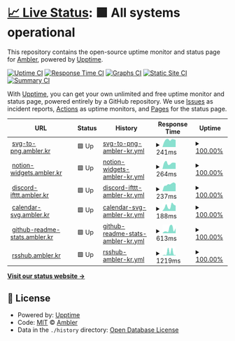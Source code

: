 # [📈 Live Status](https://apps.status.ambler.kr): <!--live status--> **🟩 All systems operational**

This repository contains the open-source uptime monitor and status page for [Ambler](https://ambler.kr), powered by [Upptime](https://github.com/upptime/upptime).

[![Uptime CI](https://github.com/amblerkr/apps.status/workflows/Uptime%20CI/badge.svg)](https://github.com/amblerkr/apps.status/actions?query=workflow%3A%22Uptime+CI%22)
[![Response Time CI](https://github.com/amblerkr/apps.status/workflows/Response%20Time%20CI/badge.svg)](https://github.com/amblerkr/apps.status/actions?query=workflow%3A%22Response+Time+CI%22)
[![Graphs CI](https://github.com/amblerkr/apps.status/workflows/Graphs%20CI/badge.svg)](https://github.com/amblerkr/apps.status/actions?query=workflow%3A%22Graphs+CI%22)
[![Static Site CI](https://github.com/amblerkr/apps.status/workflows/Static%20Site%20CI/badge.svg)](https://github.com/amblerkr/apps.status/actions?query=workflow%3A%22Static+Site+CI%22)
[![Summary CI](https://github.com/amblerkr/apps.status/workflows/Summary%20CI/badge.svg)](https://github.com/amblerkr/apps.status/actions?query=workflow%3A%22Summary+CI%22)

With [Upptime](https://upptime.js.org), you can get your own unlimited and free uptime monitor and status page, powered entirely by a GitHub repository. We use [Issues](https://github.com/amblerkr/apps.status/issues) as incident reports, [Actions](https://github.com/amblerkr/apps.status/actions) as uptime monitors, and [Pages](https://apps.status.ambler.kr) for the status page.

<!--start: status pages-->
<!-- This summary is generated by Upptime (https://github.com/upptime/upptime) -->
<!-- Do not edit this manually, your changes will be overwritten -->
<!-- prettier-ignore -->
| URL | Status | History | Response Time | Uptime |
| --- | ------ | ------- | ------------- | ------ |
| <img alt="" src="https://icons.duckduckgo.com/ip3/svg-to-png.ambler.kr.ico" height="13"> [svg-to-png.ambler.kr](https://svg-to-png.ambler.kr/) | 🟩 Up | [svg-to-png-ambler-kr.yml](https://github.com/amblerkr/apps.status/commits/HEAD/history/svg-to-png-ambler-kr.yml) | <details><summary><img alt="Response time graph" src="./graphs/svg-to-png-ambler-kr/response-time-week.png" height="20"> 241ms</summary><br><a href="https://apps.status.ambler.kr/history/svg-to-png-ambler-kr"><img alt="Response time 274" src="https://img.shields.io/endpoint?url=https%3A%2F%2Fraw.githubusercontent.com%2Famblerkr%2Fapps.status%2FHEAD%2Fapi%2Fsvg-to-png-ambler-kr%2Fresponse-time.json"></a><br><a href="https://apps.status.ambler.kr/history/svg-to-png-ambler-kr"><img alt="24-hour response time 239" src="https://img.shields.io/endpoint?url=https%3A%2F%2Fraw.githubusercontent.com%2Famblerkr%2Fapps.status%2FHEAD%2Fapi%2Fsvg-to-png-ambler-kr%2Fresponse-time-day.json"></a><br><a href="https://apps.status.ambler.kr/history/svg-to-png-ambler-kr"><img alt="7-day response time 241" src="https://img.shields.io/endpoint?url=https%3A%2F%2Fraw.githubusercontent.com%2Famblerkr%2Fapps.status%2FHEAD%2Fapi%2Fsvg-to-png-ambler-kr%2Fresponse-time-week.json"></a><br><a href="https://apps.status.ambler.kr/history/svg-to-png-ambler-kr"><img alt="30-day response time 241" src="https://img.shields.io/endpoint?url=https%3A%2F%2Fraw.githubusercontent.com%2Famblerkr%2Fapps.status%2FHEAD%2Fapi%2Fsvg-to-png-ambler-kr%2Fresponse-time-month.json"></a><br><a href="https://apps.status.ambler.kr/history/svg-to-png-ambler-kr"><img alt="1-year response time 278" src="https://img.shields.io/endpoint?url=https%3A%2F%2Fraw.githubusercontent.com%2Famblerkr%2Fapps.status%2FHEAD%2Fapi%2Fsvg-to-png-ambler-kr%2Fresponse-time-year.json"></a></details> | <details><summary><a href="https://apps.status.ambler.kr/history/svg-to-png-ambler-kr">100.00%</a></summary><a href="https://apps.status.ambler.kr/history/svg-to-png-ambler-kr"><img alt="All-time uptime 100.00%" src="https://img.shields.io/endpoint?url=https%3A%2F%2Fraw.githubusercontent.com%2Famblerkr%2Fapps.status%2FHEAD%2Fapi%2Fsvg-to-png-ambler-kr%2Fuptime.json"></a><br><a href="https://apps.status.ambler.kr/history/svg-to-png-ambler-kr"><img alt="24-hour uptime 100.00%" src="https://img.shields.io/endpoint?url=https%3A%2F%2Fraw.githubusercontent.com%2Famblerkr%2Fapps.status%2FHEAD%2Fapi%2Fsvg-to-png-ambler-kr%2Fuptime-day.json"></a><br><a href="https://apps.status.ambler.kr/history/svg-to-png-ambler-kr"><img alt="7-day uptime 100.00%" src="https://img.shields.io/endpoint?url=https%3A%2F%2Fraw.githubusercontent.com%2Famblerkr%2Fapps.status%2FHEAD%2Fapi%2Fsvg-to-png-ambler-kr%2Fuptime-week.json"></a><br><a href="https://apps.status.ambler.kr/history/svg-to-png-ambler-kr"><img alt="30-day uptime 100.00%" src="https://img.shields.io/endpoint?url=https%3A%2F%2Fraw.githubusercontent.com%2Famblerkr%2Fapps.status%2FHEAD%2Fapi%2Fsvg-to-png-ambler-kr%2Fuptime-month.json"></a><br><a href="https://apps.status.ambler.kr/history/svg-to-png-ambler-kr"><img alt="1-year uptime 100.00%" src="https://img.shields.io/endpoint?url=https%3A%2F%2Fraw.githubusercontent.com%2Famblerkr%2Fapps.status%2FHEAD%2Fapi%2Fsvg-to-png-ambler-kr%2Fuptime-year.json"></a></details>
| <img alt="" src="https://icons.duckduckgo.com/ip3/notion-widgets.ambler.kr.ico" height="13"> [notion-widgets.ambler.kr](https://notion-widgets.ambler.kr/) | 🟩 Up | [notion-widgets-ambler-kr.yml](https://github.com/amblerkr/apps.status/commits/HEAD/history/notion-widgets-ambler-kr.yml) | <details><summary><img alt="Response time graph" src="./graphs/notion-widgets-ambler-kr/response-time-week.png" height="20"> 264ms</summary><br><a href="https://apps.status.ambler.kr/history/notion-widgets-ambler-kr"><img alt="Response time 245" src="https://img.shields.io/endpoint?url=https%3A%2F%2Fraw.githubusercontent.com%2Famblerkr%2Fapps.status%2FHEAD%2Fapi%2Fnotion-widgets-ambler-kr%2Fresponse-time.json"></a><br><a href="https://apps.status.ambler.kr/history/notion-widgets-ambler-kr"><img alt="24-hour response time 266" src="https://img.shields.io/endpoint?url=https%3A%2F%2Fraw.githubusercontent.com%2Famblerkr%2Fapps.status%2FHEAD%2Fapi%2Fnotion-widgets-ambler-kr%2Fresponse-time-day.json"></a><br><a href="https://apps.status.ambler.kr/history/notion-widgets-ambler-kr"><img alt="7-day response time 264" src="https://img.shields.io/endpoint?url=https%3A%2F%2Fraw.githubusercontent.com%2Famblerkr%2Fapps.status%2FHEAD%2Fapi%2Fnotion-widgets-ambler-kr%2Fresponse-time-week.json"></a><br><a href="https://apps.status.ambler.kr/history/notion-widgets-ambler-kr"><img alt="30-day response time 245" src="https://img.shields.io/endpoint?url=https%3A%2F%2Fraw.githubusercontent.com%2Famblerkr%2Fapps.status%2FHEAD%2Fapi%2Fnotion-widgets-ambler-kr%2Fresponse-time-month.json"></a><br><a href="https://apps.status.ambler.kr/history/notion-widgets-ambler-kr"><img alt="1-year response time 245" src="https://img.shields.io/endpoint?url=https%3A%2F%2Fraw.githubusercontent.com%2Famblerkr%2Fapps.status%2FHEAD%2Fapi%2Fnotion-widgets-ambler-kr%2Fresponse-time-year.json"></a></details> | <details><summary><a href="https://apps.status.ambler.kr/history/notion-widgets-ambler-kr">100.00%</a></summary><a href="https://apps.status.ambler.kr/history/notion-widgets-ambler-kr"><img alt="All-time uptime 100.00%" src="https://img.shields.io/endpoint?url=https%3A%2F%2Fraw.githubusercontent.com%2Famblerkr%2Fapps.status%2FHEAD%2Fapi%2Fnotion-widgets-ambler-kr%2Fuptime.json"></a><br><a href="https://apps.status.ambler.kr/history/notion-widgets-ambler-kr"><img alt="24-hour uptime 100.00%" src="https://img.shields.io/endpoint?url=https%3A%2F%2Fraw.githubusercontent.com%2Famblerkr%2Fapps.status%2FHEAD%2Fapi%2Fnotion-widgets-ambler-kr%2Fuptime-day.json"></a><br><a href="https://apps.status.ambler.kr/history/notion-widgets-ambler-kr"><img alt="7-day uptime 100.00%" src="https://img.shields.io/endpoint?url=https%3A%2F%2Fraw.githubusercontent.com%2Famblerkr%2Fapps.status%2FHEAD%2Fapi%2Fnotion-widgets-ambler-kr%2Fuptime-week.json"></a><br><a href="https://apps.status.ambler.kr/history/notion-widgets-ambler-kr"><img alt="30-day uptime 100.00%" src="https://img.shields.io/endpoint?url=https%3A%2F%2Fraw.githubusercontent.com%2Famblerkr%2Fapps.status%2FHEAD%2Fapi%2Fnotion-widgets-ambler-kr%2Fuptime-month.json"></a><br><a href="https://apps.status.ambler.kr/history/notion-widgets-ambler-kr"><img alt="1-year uptime 100.00%" src="https://img.shields.io/endpoint?url=https%3A%2F%2Fraw.githubusercontent.com%2Famblerkr%2Fapps.status%2FHEAD%2Fapi%2Fnotion-widgets-ambler-kr%2Fuptime-year.json"></a></details>
| <img alt="" src="https://icons.duckduckgo.com/ip3/discord-ifttt.ambler.kr.ico" height="13"> [discord-ifttt.ambler.kr](https://discord-ifttt.ambler.kr/) | 🟩 Up | [discord-ifttt-ambler-kr.yml](https://github.com/amblerkr/apps.status/commits/HEAD/history/discord-ifttt-ambler-kr.yml) | <details><summary><img alt="Response time graph" src="./graphs/discord-ifttt-ambler-kr/response-time-week.png" height="20"> 237ms</summary><br><a href="https://apps.status.ambler.kr/history/discord-ifttt-ambler-kr"><img alt="Response time 245" src="https://img.shields.io/endpoint?url=https%3A%2F%2Fraw.githubusercontent.com%2Famblerkr%2Fapps.status%2FHEAD%2Fapi%2Fdiscord-ifttt-ambler-kr%2Fresponse-time.json"></a><br><a href="https://apps.status.ambler.kr/history/discord-ifttt-ambler-kr"><img alt="24-hour response time 253" src="https://img.shields.io/endpoint?url=https%3A%2F%2Fraw.githubusercontent.com%2Famblerkr%2Fapps.status%2FHEAD%2Fapi%2Fdiscord-ifttt-ambler-kr%2Fresponse-time-day.json"></a><br><a href="https://apps.status.ambler.kr/history/discord-ifttt-ambler-kr"><img alt="7-day response time 237" src="https://img.shields.io/endpoint?url=https%3A%2F%2Fraw.githubusercontent.com%2Famblerkr%2Fapps.status%2FHEAD%2Fapi%2Fdiscord-ifttt-ambler-kr%2Fresponse-time-week.json"></a><br><a href="https://apps.status.ambler.kr/history/discord-ifttt-ambler-kr"><img alt="30-day response time 222" src="https://img.shields.io/endpoint?url=https%3A%2F%2Fraw.githubusercontent.com%2Famblerkr%2Fapps.status%2FHEAD%2Fapi%2Fdiscord-ifttt-ambler-kr%2Fresponse-time-month.json"></a><br><a href="https://apps.status.ambler.kr/history/discord-ifttt-ambler-kr"><img alt="1-year response time 256" src="https://img.shields.io/endpoint?url=https%3A%2F%2Fraw.githubusercontent.com%2Famblerkr%2Fapps.status%2FHEAD%2Fapi%2Fdiscord-ifttt-ambler-kr%2Fresponse-time-year.json"></a></details> | <details><summary><a href="https://apps.status.ambler.kr/history/discord-ifttt-ambler-kr">100.00%</a></summary><a href="https://apps.status.ambler.kr/history/discord-ifttt-ambler-kr"><img alt="All-time uptime 100.00%" src="https://img.shields.io/endpoint?url=https%3A%2F%2Fraw.githubusercontent.com%2Famblerkr%2Fapps.status%2FHEAD%2Fapi%2Fdiscord-ifttt-ambler-kr%2Fuptime.json"></a><br><a href="https://apps.status.ambler.kr/history/discord-ifttt-ambler-kr"><img alt="24-hour uptime 100.00%" src="https://img.shields.io/endpoint?url=https%3A%2F%2Fraw.githubusercontent.com%2Famblerkr%2Fapps.status%2FHEAD%2Fapi%2Fdiscord-ifttt-ambler-kr%2Fuptime-day.json"></a><br><a href="https://apps.status.ambler.kr/history/discord-ifttt-ambler-kr"><img alt="7-day uptime 100.00%" src="https://img.shields.io/endpoint?url=https%3A%2F%2Fraw.githubusercontent.com%2Famblerkr%2Fapps.status%2FHEAD%2Fapi%2Fdiscord-ifttt-ambler-kr%2Fuptime-week.json"></a><br><a href="https://apps.status.ambler.kr/history/discord-ifttt-ambler-kr"><img alt="30-day uptime 100.00%" src="https://img.shields.io/endpoint?url=https%3A%2F%2Fraw.githubusercontent.com%2Famblerkr%2Fapps.status%2FHEAD%2Fapi%2Fdiscord-ifttt-ambler-kr%2Fuptime-month.json"></a><br><a href="https://apps.status.ambler.kr/history/discord-ifttt-ambler-kr"><img alt="1-year uptime 100.00%" src="https://img.shields.io/endpoint?url=https%3A%2F%2Fraw.githubusercontent.com%2Famblerkr%2Fapps.status%2FHEAD%2Fapi%2Fdiscord-ifttt-ambler-kr%2Fuptime-year.json"></a></details>
| <img alt="" src="https://icons.duckduckgo.com/ip3/calendar-svg.ambler.kr.ico" height="13"> [calendar-svg.ambler.kr](https://calendar-svg.ambler.kr/) | 🟩 Up | [calendar-svg-ambler-kr.yml](https://github.com/amblerkr/apps.status/commits/HEAD/history/calendar-svg-ambler-kr.yml) | <details><summary><img alt="Response time graph" src="./graphs/calendar-svg-ambler-kr/response-time-week.png" height="20"> 188ms</summary><br><a href="https://apps.status.ambler.kr/history/calendar-svg-ambler-kr"><img alt="Response time 214" src="https://img.shields.io/endpoint?url=https%3A%2F%2Fraw.githubusercontent.com%2Famblerkr%2Fapps.status%2FHEAD%2Fapi%2Fcalendar-svg-ambler-kr%2Fresponse-time.json"></a><br><a href="https://apps.status.ambler.kr/history/calendar-svg-ambler-kr"><img alt="24-hour response time 208" src="https://img.shields.io/endpoint?url=https%3A%2F%2Fraw.githubusercontent.com%2Famblerkr%2Fapps.status%2FHEAD%2Fapi%2Fcalendar-svg-ambler-kr%2Fresponse-time-day.json"></a><br><a href="https://apps.status.ambler.kr/history/calendar-svg-ambler-kr"><img alt="7-day response time 188" src="https://img.shields.io/endpoint?url=https%3A%2F%2Fraw.githubusercontent.com%2Famblerkr%2Fapps.status%2FHEAD%2Fapi%2Fcalendar-svg-ambler-kr%2Fresponse-time-week.json"></a><br><a href="https://apps.status.ambler.kr/history/calendar-svg-ambler-kr"><img alt="30-day response time 198" src="https://img.shields.io/endpoint?url=https%3A%2F%2Fraw.githubusercontent.com%2Famblerkr%2Fapps.status%2FHEAD%2Fapi%2Fcalendar-svg-ambler-kr%2Fresponse-time-month.json"></a><br><a href="https://apps.status.ambler.kr/history/calendar-svg-ambler-kr"><img alt="1-year response time 219" src="https://img.shields.io/endpoint?url=https%3A%2F%2Fraw.githubusercontent.com%2Famblerkr%2Fapps.status%2FHEAD%2Fapi%2Fcalendar-svg-ambler-kr%2Fresponse-time-year.json"></a></details> | <details><summary><a href="https://apps.status.ambler.kr/history/calendar-svg-ambler-kr">100.00%</a></summary><a href="https://apps.status.ambler.kr/history/calendar-svg-ambler-kr"><img alt="All-time uptime 100.00%" src="https://img.shields.io/endpoint?url=https%3A%2F%2Fraw.githubusercontent.com%2Famblerkr%2Fapps.status%2FHEAD%2Fapi%2Fcalendar-svg-ambler-kr%2Fuptime.json"></a><br><a href="https://apps.status.ambler.kr/history/calendar-svg-ambler-kr"><img alt="24-hour uptime 100.00%" src="https://img.shields.io/endpoint?url=https%3A%2F%2Fraw.githubusercontent.com%2Famblerkr%2Fapps.status%2FHEAD%2Fapi%2Fcalendar-svg-ambler-kr%2Fuptime-day.json"></a><br><a href="https://apps.status.ambler.kr/history/calendar-svg-ambler-kr"><img alt="7-day uptime 100.00%" src="https://img.shields.io/endpoint?url=https%3A%2F%2Fraw.githubusercontent.com%2Famblerkr%2Fapps.status%2FHEAD%2Fapi%2Fcalendar-svg-ambler-kr%2Fuptime-week.json"></a><br><a href="https://apps.status.ambler.kr/history/calendar-svg-ambler-kr"><img alt="30-day uptime 100.00%" src="https://img.shields.io/endpoint?url=https%3A%2F%2Fraw.githubusercontent.com%2Famblerkr%2Fapps.status%2FHEAD%2Fapi%2Fcalendar-svg-ambler-kr%2Fuptime-month.json"></a><br><a href="https://apps.status.ambler.kr/history/calendar-svg-ambler-kr"><img alt="1-year uptime 100.00%" src="https://img.shields.io/endpoint?url=https%3A%2F%2Fraw.githubusercontent.com%2Famblerkr%2Fapps.status%2FHEAD%2Fapi%2Fcalendar-svg-ambler-kr%2Fuptime-year.json"></a></details>
| <img alt="" src="https://icons.duckduckgo.com/ip3/github-readme-stats.ambler.kr.ico" height="13"> [github-readme-stats.ambler.kr](https://github-readme-stats.ambler.kr/api?username=amblerkr) | 🟩 Up | [github-readme-stats-ambler-kr.yml](https://github.com/amblerkr/apps.status/commits/HEAD/history/github-readme-stats-ambler-kr.yml) | <details><summary><img alt="Response time graph" src="./graphs/github-readme-stats-ambler-kr/response-time-week.png" height="20"> 613ms</summary><br><a href="https://apps.status.ambler.kr/history/github-readme-stats-ambler-kr"><img alt="Response time 800" src="https://img.shields.io/endpoint?url=https%3A%2F%2Fraw.githubusercontent.com%2Famblerkr%2Fapps.status%2FHEAD%2Fapi%2Fgithub-readme-stats-ambler-kr%2Fresponse-time.json"></a><br><a href="https://apps.status.ambler.kr/history/github-readme-stats-ambler-kr"><img alt="24-hour response time 768" src="https://img.shields.io/endpoint?url=https%3A%2F%2Fraw.githubusercontent.com%2Famblerkr%2Fapps.status%2FHEAD%2Fapi%2Fgithub-readme-stats-ambler-kr%2Fresponse-time-day.json"></a><br><a href="https://apps.status.ambler.kr/history/github-readme-stats-ambler-kr"><img alt="7-day response time 613" src="https://img.shields.io/endpoint?url=https%3A%2F%2Fraw.githubusercontent.com%2Famblerkr%2Fapps.status%2FHEAD%2Fapi%2Fgithub-readme-stats-ambler-kr%2Fresponse-time-week.json"></a><br><a href="https://apps.status.ambler.kr/history/github-readme-stats-ambler-kr"><img alt="30-day response time 673" src="https://img.shields.io/endpoint?url=https%3A%2F%2Fraw.githubusercontent.com%2Famblerkr%2Fapps.status%2FHEAD%2Fapi%2Fgithub-readme-stats-ambler-kr%2Fresponse-time-month.json"></a><br><a href="https://apps.status.ambler.kr/history/github-readme-stats-ambler-kr"><img alt="1-year response time 801" src="https://img.shields.io/endpoint?url=https%3A%2F%2Fraw.githubusercontent.com%2Famblerkr%2Fapps.status%2FHEAD%2Fapi%2Fgithub-readme-stats-ambler-kr%2Fresponse-time-year.json"></a></details> | <details><summary><a href="https://apps.status.ambler.kr/history/github-readme-stats-ambler-kr">100.00%</a></summary><a href="https://apps.status.ambler.kr/history/github-readme-stats-ambler-kr"><img alt="All-time uptime 100.00%" src="https://img.shields.io/endpoint?url=https%3A%2F%2Fraw.githubusercontent.com%2Famblerkr%2Fapps.status%2FHEAD%2Fapi%2Fgithub-readme-stats-ambler-kr%2Fuptime.json"></a><br><a href="https://apps.status.ambler.kr/history/github-readme-stats-ambler-kr"><img alt="24-hour uptime 100.00%" src="https://img.shields.io/endpoint?url=https%3A%2F%2Fraw.githubusercontent.com%2Famblerkr%2Fapps.status%2FHEAD%2Fapi%2Fgithub-readme-stats-ambler-kr%2Fuptime-day.json"></a><br><a href="https://apps.status.ambler.kr/history/github-readme-stats-ambler-kr"><img alt="7-day uptime 100.00%" src="https://img.shields.io/endpoint?url=https%3A%2F%2Fraw.githubusercontent.com%2Famblerkr%2Fapps.status%2FHEAD%2Fapi%2Fgithub-readme-stats-ambler-kr%2Fuptime-week.json"></a><br><a href="https://apps.status.ambler.kr/history/github-readme-stats-ambler-kr"><img alt="30-day uptime 100.00%" src="https://img.shields.io/endpoint?url=https%3A%2F%2Fraw.githubusercontent.com%2Famblerkr%2Fapps.status%2FHEAD%2Fapi%2Fgithub-readme-stats-ambler-kr%2Fuptime-month.json"></a><br><a href="https://apps.status.ambler.kr/history/github-readme-stats-ambler-kr"><img alt="1-year uptime 100.00%" src="https://img.shields.io/endpoint?url=https%3A%2F%2Fraw.githubusercontent.com%2Famblerkr%2Fapps.status%2FHEAD%2Fapi%2Fgithub-readme-stats-ambler-kr%2Fuptime-year.json"></a></details>
| <img alt="" src="https://icons.duckduckgo.com/ip3/rsshub.ambler.kr.ico" height="13"> [rsshub.ambler.kr](https://rsshub.ambler.kr/) | 🟩 Up | [rsshub-ambler-kr.yml](https://github.com/amblerkr/apps.status/commits/HEAD/history/rsshub-ambler-kr.yml) | <details><summary><img alt="Response time graph" src="./graphs/rsshub-ambler-kr/response-time-week.png" height="20"> 1219ms</summary><br><a href="https://apps.status.ambler.kr/history/rsshub-ambler-kr"><img alt="Response time 658" src="https://img.shields.io/endpoint?url=https%3A%2F%2Fraw.githubusercontent.com%2Famblerkr%2Fapps.status%2FHEAD%2Fapi%2Frsshub-ambler-kr%2Fresponse-time.json"></a><br><a href="https://apps.status.ambler.kr/history/rsshub-ambler-kr"><img alt="24-hour response time 232" src="https://img.shields.io/endpoint?url=https%3A%2F%2Fraw.githubusercontent.com%2Famblerkr%2Fapps.status%2FHEAD%2Fapi%2Frsshub-ambler-kr%2Fresponse-time-day.json"></a><br><a href="https://apps.status.ambler.kr/history/rsshub-ambler-kr"><img alt="7-day response time 1219" src="https://img.shields.io/endpoint?url=https%3A%2F%2Fraw.githubusercontent.com%2Famblerkr%2Fapps.status%2FHEAD%2Fapi%2Frsshub-ambler-kr%2Fresponse-time-week.json"></a><br><a href="https://apps.status.ambler.kr/history/rsshub-ambler-kr"><img alt="30-day response time 883" src="https://img.shields.io/endpoint?url=https%3A%2F%2Fraw.githubusercontent.com%2Famblerkr%2Fapps.status%2FHEAD%2Fapi%2Frsshub-ambler-kr%2Fresponse-time-month.json"></a><br><a href="https://apps.status.ambler.kr/history/rsshub-ambler-kr"><img alt="1-year response time 745" src="https://img.shields.io/endpoint?url=https%3A%2F%2Fraw.githubusercontent.com%2Famblerkr%2Fapps.status%2FHEAD%2Fapi%2Frsshub-ambler-kr%2Fresponse-time-year.json"></a></details> | <details><summary><a href="https://apps.status.ambler.kr/history/rsshub-ambler-kr">100.00%</a></summary><a href="https://apps.status.ambler.kr/history/rsshub-ambler-kr"><img alt="All-time uptime 99.99%" src="https://img.shields.io/endpoint?url=https%3A%2F%2Fraw.githubusercontent.com%2Famblerkr%2Fapps.status%2FHEAD%2Fapi%2Frsshub-ambler-kr%2Fuptime.json"></a><br><a href="https://apps.status.ambler.kr/history/rsshub-ambler-kr"><img alt="24-hour uptime 100.00%" src="https://img.shields.io/endpoint?url=https%3A%2F%2Fraw.githubusercontent.com%2Famblerkr%2Fapps.status%2FHEAD%2Fapi%2Frsshub-ambler-kr%2Fuptime-day.json"></a><br><a href="https://apps.status.ambler.kr/history/rsshub-ambler-kr"><img alt="7-day uptime 100.00%" src="https://img.shields.io/endpoint?url=https%3A%2F%2Fraw.githubusercontent.com%2Famblerkr%2Fapps.status%2FHEAD%2Fapi%2Frsshub-ambler-kr%2Fuptime-week.json"></a><br><a href="https://apps.status.ambler.kr/history/rsshub-ambler-kr"><img alt="30-day uptime 100.00%" src="https://img.shields.io/endpoint?url=https%3A%2F%2Fraw.githubusercontent.com%2Famblerkr%2Fapps.status%2FHEAD%2Fapi%2Frsshub-ambler-kr%2Fuptime-month.json"></a><br><a href="https://apps.status.ambler.kr/history/rsshub-ambler-kr"><img alt="1-year uptime 100.00%" src="https://img.shields.io/endpoint?url=https%3A%2F%2Fraw.githubusercontent.com%2Famblerkr%2Fapps.status%2FHEAD%2Fapi%2Frsshub-ambler-kr%2Fuptime-year.json"></a></details>

<!--end: status pages-->

[**Visit our status website →**](https://apps.status.ambler.kr)

## 📄 License

- Powered by: [Upptime](https://github.com/upptime/upptime)
- Code: [MIT](./LICENSE) © [Ambler](https://ambler.kr)
- Data in the `./history` directory: [Open Database License](https://opendatacommons.org/licenses/odbl/1-0/)
